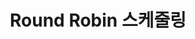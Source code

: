 ---
title: Round Robin 스케줄링
layout: post
categories : development
background_image: '/assets/images/posts/rr-scheduling/Round-robin_tournament_10teams_en.png'
---